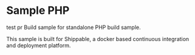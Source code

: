 Sample PHP
===============
test pr
Build sample for standalone PHP build sample.

This sample is built for Shippable, a docker based continuous integration and deployment platform.
